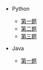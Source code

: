 <!-- _navbar.md -->

* Python
  * [第一题](https://gitee.com/eternidad33/csp/blob/master/Python/题解汇总/第1题题解汇总.ipynb)
  * [第二题](https://gitee.com/eternidad33/csp/blob/master/Python/题解汇总/第2题题解汇总.ipynb)
  * [第三题](https://gitee.com/eternidad33/csp/blob/master/Python/题解汇总/第3题题解汇总.ipynb)


* Java
  * [第一题](https://blog.csdn.net/qq_42907802/article/details/107848767)